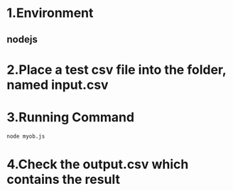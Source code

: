 # 1.Environment
## nodejs 
# 2.Place a test csv file into the folder, named input.csv
# 3.Running Command
```
node myob.js
```
# 4.Check the output.csv which contains the result
